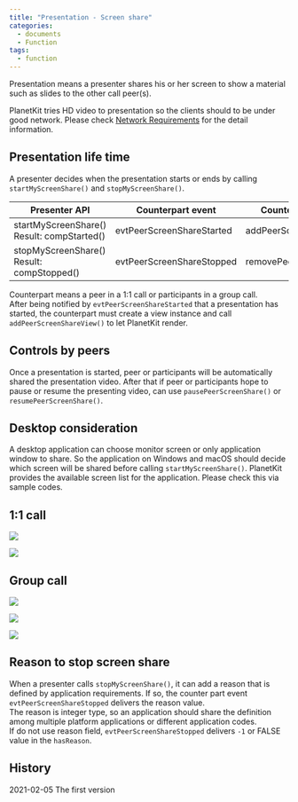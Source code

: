 ```yaml
---
title: "Presentation - Screen share"
categories:
  - documents
  - Function
tags:
  - function
---
```


Presentation means a presenter shares his or her screen to show a material such as slides to the other call peer(s).

PlanetKit tries HD video to presentation so the clients should to be under good network.
Please check [Network Requirements]({{site.baseurl}}/documents/article/art-sys-spec/#4-network-requirements) 
for the detail information.

## Presentation life time

A presenter decides when the presentation starts or ends by calling `startMyScreenShare()` and `stopMyScreenShare()`.<br>

| Presenter API | Counterpart event | Counterpart render API |
| ---- | ---- | ---- |
| startMyScreenShare()<br>Result: compStarted() | evtPeerScreenShareStarted | addPeerScreenShareView() |
| stopMyScreenShare()<br>Result: compStopped() | evtPeerScreenShareStopped | removePeerScreenShareView() |

Counterpart means a peer in a 1:1 call or participants in a group call.<br>
After being notified by `evtPeerScreenShareStarted` that a presentation has started, 
the counterpart must create a view instance and call `addPeerScreenShareView()` to let PlanetKit render.

## Controls by peers

Once a presentation is started, peer or participants will be automatically shared the presentation video.
After that if peer or participants hope to pause or resume the presenting video, 
can use `pausePeerScreenShare()` or `resumePeerScreenShare()`.

## Desktop consideration
A desktop application can choose monitor screen or only application window to share.
So the application on Windows and macOS should decide which screen will be shared before calling `startMyScreenShare()`.
PlanetKit provides the available screen list for the application. Please check this via sample codes.

## 1:1 call
![]({{site.baseurl}}/assets/images/present-1x1-start.png)

![]({{site.baseurl}}/assets/images/present-1x1-end.png)

## Group call
![]({{site.baseurl}}/assets/images/present-NxN-start.png)

![]({{site.baseurl}}/assets/images/present-NxN-end.png)

![]({{site.baseurl}}/assets/images/present-NxN-lj.png)

## Reason to stop screen share
When a presenter calls `stopMyScreenShare()`, it can add a reason that is defined by application requirements. 
If so, the counter part event `evtPeerScreenShareStopped` delivers the reason value. <br>
The reason is integer type, so an application should share the definition among multiple platform applications or different application codes.<br>
If do not use reason field, `evtPeerScreenShareStopped` delivers `-1` or FALSE value in the `hasReason`.

## History
2021-02-05 The first version <br>
